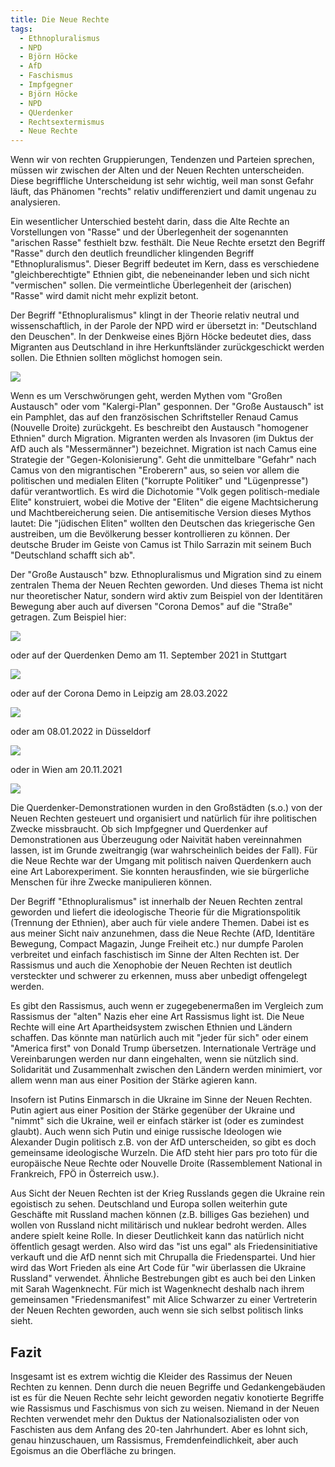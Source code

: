 ```yaml
---
title: Die Neue Rechte
tags:
  - Ethnopluralismus
  - NPD
  - Björn Höcke
  - AfD
  - Faschismus
  - Impfgegner
  - Björn Höcke
  - NPD
  - QUerdenker
  - Rechtsextermismus
  - Neue Rechte
---
```


Wenn wir von rechten Gruppierungen, Tendenzen und Parteien sprechen, müssen wir zwischen der Alten und der Neuen Rechten unterscheiden. Diese begriffliche Unterscheidung ist sehr wichtig, weil man sonst Gefahr läuft, das Phänomen "rechts" relativ undifferenziert und damit ungenau zu analysieren.

Ein wesentlicher Unterschied besteht darin, dass die Alte Rechte an Vorstellungen von "Rasse" und der Überlegenheit der sogenannten "arischen Rasse" festhielt bzw. festhält. Die Neue Rechte ersetzt den Begriff "Rasse" durch den deutlich freundlicher klingenden Begriff "Ethnopluralismus". Dieser Begriff bedeutet im Kern, dass es verschiedene "gleichberechtigte" Ethnien gibt, die nebeneinander leben und sich nicht "vermischen" sollen. Die vermeintliche Überlegenheit der (arischen) "Rasse" wird damit nicht mehr explizit betont.

Der Begriff "Ethnopluralismus" klingt in der Theorie relativ neutral und wissenschaftlich, in der Parole der NPD wird er übersetzt in: "Deutschland den Deuschen". In der Denkweise eines Björn Höcke bedeutet dies, dass Migranten aus Deutschland in ihre Herkunftsländer zurückgeschickt werden sollen. Die Ethnien sollten möglichst homogen sein.

![](/assets/images/die-neue-rechte-006.jpg)

Wenn es um Verschwörungen geht, werden Mythen vom "Großen Austausch" oder vom "Kalergi-Plan" gesponnen. Der "Große Austausch" ist ein Pamphlet, das auf den französischen Schriftsteller Renaud Camus (Nouvelle Droite) zurückgeht. Es beschreibt den Austausch "homogener Ethnien" durch Migration. Migranten werden als Invasoren (im Duktus der AfD auch als "Messermänner") bezeichnet. Migration ist nach Camus eine Strategie der "Gegen-Kolonisierung". Geht die unmittelbare "Gefahr" nach Camus von den migrantischen "Eroberern" aus, so seien vor allem die politischen und medialen Eliten ("korrupte Politiker" und "Lügenpresse") dafür verantwortlich. Es wird die Dichotomie "Volk gegen politisch-mediale Elite" konstruiert, wobei die Motive der "Eliten" die eigene Machtsicherung und Machtbereicherung seien. Die antisemitische Version dieses Mythos lautet: Die "jüdischen Eliten" wollten den Deutschen das kriegerische Gen austreiben, um die Bevölkerung besser kontrollieren zu können. Der deutsche Bruder im Geiste von Camus ist Thilo Sarrazin mit seinem Buch "Deutschland schafft sich ab".

Der "Große Austausch" bzw. Ethnopluralismus und Migration sind zu einem zentralen Thema der Neuen Rechten geworden. Und dieses Thema ist nicht nur theoretischer Natur, sondern wird aktiv zum Beispiel von der Identitären Bewegung aber auch auf diversen "Corona Demos" auf die "Straße" getragen. Zum Beispiel hier:

![](/assets/images/die-neue-rechte-001.jpg)

oder auf der Querdenken Demo am 11. September 2021 in Stuttgart

![](/assets/images/die-neue-rechte-002.jpg)

oder auf der Corona Demo in Leipzig am 28.03.2022

![](/assets/images/die-neue-rechte-003.jpg)

oder am 08.01.2022 in Düsseldorf

![](/assets/images/die-neue-rechte-004.jpg)

oder in Wien am 20.11.2021

![](/assets/images/die-neue-rechte-005.jpg)

Die Querdenker-Demonstrationen wurden in den Großstädten (s.o.) von der Neuen Rechten gesteuert und organisiert und natürlich für ihre politischen Zwecke missbraucht. Ob sich Impfgegner und Querdenker auf Demonstrationen aus Überzeugung oder Naivität haben vereinnahmen lassen, ist im Grunde zweitrangig (war wahrscheinlich beides der Fall). Für die Neue Rechte war der Umgang mit politisch naiven Querdenkern auch eine Art Laborexperiment. Sie konnten herausfinden, wie sie bürgerliche Menschen für ihre Zwecke manipulieren können.

Der Begriff "Ethnopluralismus" ist innerhalb der Neuen Rechten zentral geworden und liefert die ideologische Theorie für die Migrationspolitik (Trennung der Ethnien), aber auch für viele andere Themen. Dabei ist es aus meiner Sicht naiv anzunehmen, dass die Neue Rechte (AfD, Identitäre Bewegung, Compact Magazin, Junge Freiheit etc.) nur dumpfe Parolen verbreitet und einfach faschistisch im Sinne der Alten Rechten ist. Der Rassismus und auch die Xenophobie der Neuen Rechten ist deutlich versteckter und schwerer zu erkennen, muss aber unbedigt offengelegt werden.

Es gibt den Rassismus, auch wenn er zugegebenermaßen im Vergleich zum Rassismus der "alten" Nazis eher eine Art Rassismus light ist. Die Neue Rechte will eine Art Apartheidsystem zwischen Ethnien und Ländern schaffen. Das könnte man natürlich auch mit "jeder für sich" oder einem "America first" von Donald Trump übersetzen. Internationale Verträge und Vereinbarungen werden nur dann eingehalten, wenn sie nützlich sind. Solidarität und Zusammenhalt zwischen den Ländern werden minimiert, vor allem wenn man aus einer Position der Stärke agieren kann.

Insofern ist Putins Einmarsch in die Ukraine im Sinne der Neuen Rechten. Putin agiert aus einer Position der Stärke gegenüber der Ukraine und "nimmt" sich die Ukraine, weil er einfach stärker ist (oder es zumindest glaubt). Auch wenn sich Putin und einige russische Ideologen wie Alexander Dugin politisch z.B. von der AfD unterscheiden, so gibt es doch gemeinsame ideologische Wurzeln. Die AfD steht hier pars pro toto für die europäische Neue Rechte oder Nouvelle Droite (Rassemblement National in Frankreich, FPÖ in Österreich usw.). 

Aus Sicht der Neuen Rechten ist der Krieg Russlands gegen die Ukraine rein egoistisch zu sehen. Deutschland und Europa sollen weiterhin gute Geschäfte mit Russland machen können (z.B. billiges Gas beziehen) und wollen von Russland nicht militärisch und nuklear bedroht werden. Alles andere spielt keine Rolle. In dieser Deutlichkeit kann das natürlich nicht öffentlich gesagt werden. Also wird das "ist uns egal" als Friedensinitiative verkauft und die AfD nennt sich mit Chrupalla die Friedenspartei. Und hier wird das Wort Frieden als eine Art Code für "wir überlassen die Ukraine Russland" verwendet. Ähnliche Bestrebungen gibt es auch bei den Linken mit Sarah Wagenknecht. Für mich ist Wagenknecht deshalb nach ihrem gemeinsamen "Friedensmanifest" mit Alice Schwarzer zu einer Vertreterin der Neuen Rechten geworden, auch wenn sie sich selbst politisch links sieht.

## Fazit

Insgesamt ist es extrem wichtig die Kleider des Rassimus der Neuen Rechten zu kennen. Denn durch die neuen Begriffe und Gedankengebäuden ist es für die Neuen Rechte sehr leicht geworden negativ konotierte Begriffe wie Rassismus und Faschismus von sich zu weisen. Niemand in der Neuen Rechten verwendet mehr den Duktus der Nationalsozialisten oder von Faschisten aus dem Anfang des 20-ten Jahrhundert. Aber es lohnt sich, genau hinzuschauen, um Rassismus, Fremdenfeindlichkeit, aber auch Egoismus an die Oberfläche zu bringen.